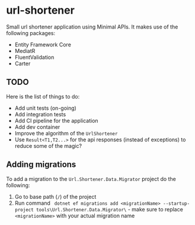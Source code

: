 # url-shortener
Small url shortener application using Minimal APIs. It makes use of the following packages:
- Entity Framework Core
- MediatR
- FluentValidation
- Carter

## TODO
Here is the list of things to do:
- Add unit tests (on-going)
- Add integration tests
- Add CI pipeline for the application
- Add dev container
- Improve the algorithm of the `UrlShortener`
- Use `Result<T1,T2...>` for the api responses (instead of exceptions) to reduce some of the magic?

## Adding migrations
To add a migration to the `Url.Shortener.Data.Migrator` project do the following:
1. Go to base path (`/`) of the project
2. Run command ` dotnet ef migrations add <migrationName> --startup-project tools\Url.Shortener.Data.Migrator\` - make sure to replace `<migrationName>` with your actual migration name